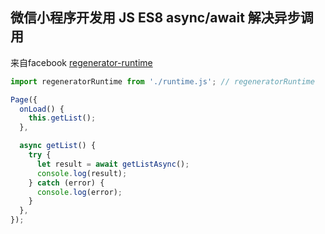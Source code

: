 ## 微信小程序开发用 JS ES8 async/await 解决异步调用


来自facebook [regenerator-runtime](https://github.com/facebook/regenerator/blob/master/packages/regenerator-runtime/runtime.js)

```javascript
import regeneratorRuntime from './runtime.js'; // regeneratorRuntime 

Page({
  onLoad() {
    this.getList();
  },

  async getList() {
    try {
      let result = await getListAsync();
      console.log(result);
    } catch (error) {
      console.log(error);
    }
  },
});

```